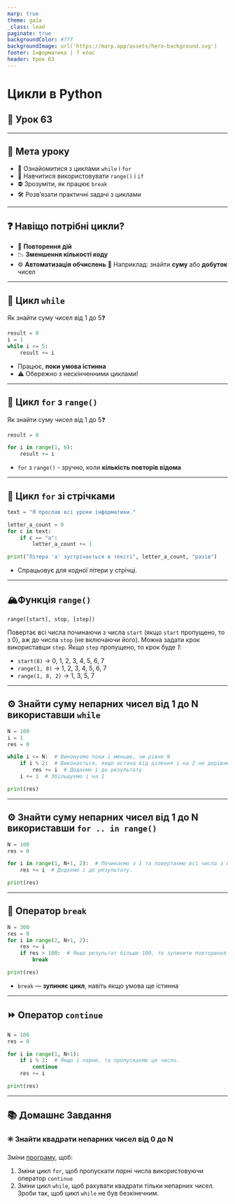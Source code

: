 ```yaml
---
marp: true
theme: gaia
_class: lead
paginate: true
backgroundColor: #fff
backgroundImage: url('https://marp.app/assets/hero-background.svg')
footer: Інформатика | 7 клас
header: Урок 63
---
```


# **Цикли в Python**

## 🧐 Урок **63**

---

## 🎯 Мета уроку

- 🧩 Ознайомитися з циклами `while` і `for`
- 🔢 Навчитися використовувати `range()` і `if`
- ⛔ Зрозуміти, як працює `break`
- 🛠️ Розв’язати практичні задачі з циклами

---

## ❓ Навіщо потрібні цикли?

- 🔄 **Повторення дій**
- 📉 **Зменшення кількості коду**
- ⚙️ **Автоматизація обчислень**
🧮 Наприклад: знайти **суму** або **добуток** чисел

---

## 🔵 Цикл `while`

Як знайти суму чисел від 1 до 5❓

```python
result = 0
i = 1
while i <= 5:
    result += i
```

- Працює, **поки умова істинна**
- ⚠️ Обережно з нескінченними циклами!

---

## 🔷 Цикл `for` з `range()`

Як знайти суму чисел від 1 до 5❓

```python
result = 0

for i in range(1, 6):
    result += i
```

- `for` з `range()` - зручно, коли **кількість повторів відома**

---

## 🔷 Цикл `for` зі стрічками

```python
text = "Я проспав всі уроки інформатики."

letter_a_count = 0
for c in text:
    if c == "а":
        letter_a_count += 1

print("Літера 'а' зустрічається в тексті", letter_a_count, "разів")
```

- Спрацьовує для кодної літери у стрічці.

---

## 🏔️Функція `range()`

`range([start], stop, [step])`

Повертає всі числа починаючи з числа `start` (якщо `start` пропущено, то з 0), аж до числа `stop` (не включаючи його). Можна задати крок використавши `step`. Якщо `step` пропущено, то крок буде *1*:

- `start(8)` → 0, 1, 2, 3, 4, 5, 6, 7
- `range(1, 8)` → 1, 2, 3, 4, 5, 6, 7
- `range(1, 8, 2)` → 1, 3, 5, 7

---

## ⚙️ Знайти суму непарних чисел від 1 до N використавши `while`

```python
N = 100
i = 1
res = 0

while i <= N:  # Виконуємо поки i меньше, чи рівне N
    if i % 2:  # Виконається, якщо остача від ділення і на 2 не дорівнює 0
        res += i  # Додаємо і до результату
    i += 1  # Збільшуємо і на 1

print(res)
```

---

## ⚙️ Знайти суму непарних чисел від 1 до N використавши `for .. in range()`

```python
N = 100
res = 0

for i in range(1, N+1, 2):  # Починаємо з 1 та повертаємо всі числа з кроком 2.
    res += i  # Додаємо і до результату.

print(res)
```

---

## 🛑 Оператор `break`

```python
N = 300
res = 0
for i in range(2, N+1, 2):
    res += i
    if res > 100:  # Якщо результат більше 100, то зупинити повторення.
        break

print(res)
```

- `break` — **зупиняє цикл**, навіть якщо умова ще істинна

---

## ⏩ Оператор `continue`

```python
N = 100
res = 0

for i in range(1, N+1):
    if i % 2:  # Якщо і парне, то пропускаємо це число.
        continue
    res += i

print(res)
```

---

## 📚 Домашнє Завдання

### ✳️ Знайти **квадрати непарних** чисел від 0 до N

Зміни [програму](https://www.onlineide.pro/playground/share/57d05b5e-d621-4b35-afbd-65e99f6ec629), щоб:

1. Зміни цикл `for`, щоб пропускати *парні* числа використовуючи оператор `continue`
2. Зміни цикл `while`, щоб рахувати квадрати тільки непарних чисел. Зроби так, щоб цикл `while` не був безкінечним.
